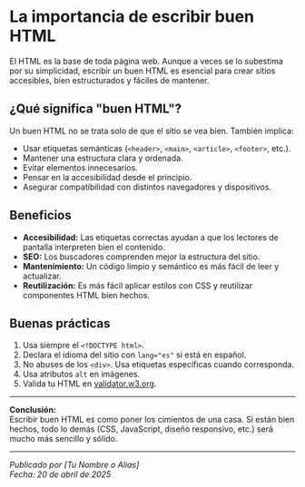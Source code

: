 # La importancia de escribir buen HTML

El HTML es la base de toda página web. Aunque a veces se lo subestima por su simplicidad, escribir un buen HTML es esencial para crear sitios accesibles, bien estructurados y fáciles de mantener.

## ¿Qué significa "buen HTML"?

Un buen HTML no se trata solo de que el sitio se vea bien. También implica:

- Usar etiquetas semánticas (`<header>`, `<main>`, `<article>`, `<footer>`, etc.).
- Mantener una estructura clara y ordenada.
- Evitar elementos innecesarios.
- Pensar en la accesibilidad desde el principio.
- Asegurar compatibilidad con distintos navegadores y dispositivos.

## Beneficios

- **Accesibilidad:** Las etiquetas correctas ayudan a que los lectores de pantalla interpreten bien el contenido.
- **SEO:** Los buscadores comprenden mejor la estructura del sitio.
- **Mantenimiento:** Un código limpio y semántico es más fácil de leer y actualizar.
- **Reutilización:** Es más fácil aplicar estilos con CSS y reutilizar componentes HTML bien hechos.

## Buenas prácticas

1. Usa siempre el `<!DOCTYPE html>`.
2. Declara el idioma del sitio con `lang="es"` si está en español.
3. No abuses de los `<div>`. Usa etiquetas específicas cuando corresponda.
4. Usa atributos `alt` en imágenes.
5. Valida tu HTML en [validator.w3.org](https://validator.w3.org/).

---

**Conclusión:**  
Escribir buen HTML es como poner los cimientos de una casa. Si están bien hechos, todo lo demás (CSS, JavaScript, diseño responsivo, etc.) será mucho más sencillo y sólido.

---

*Publicado por [Tu Nombre o Alias]*  
*Fecha: 20 de abril de 2025*
